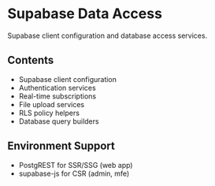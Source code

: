 # Supabase Data Access

Supabase client configuration and database access services.

## Contents
- Supabase client configuration
- Authentication services
- Real-time subscriptions
- File upload services
- RLS policy helpers
- Database query builders

## Environment Support
- PostgREST for SSR/SSG (web app)
- supabase-js for CSR (admin, mfe)